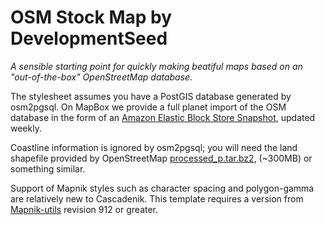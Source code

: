 # OSM Stock Map by DevelopmentSeed

*A sensible starting point for quickly making beatiful maps based on an 
"out-of-the-box" OpenStreetMap database.*

The stylesheet assumes you have a PostGIS database generated by osm2pgsql. On
MapBox we provide a full planet import of the OSM database in the form of an
[Amazon Elastic Block Store Snapshot](http://mapbox.com/data/osm-planet),
updated weekly.

Coastline information is ignored by osm2pgsql; you will need the land 
shapefile provided by OpenStreetMap 
[processed_p.tar.bz2](http://tile.openstreetmap.org/processed_p.tar.bz2), 
(~300MB) or something similar.

Support of Mapnik styles such as character spacing and polygon-gamma are
relatively new to Cascadenik. This template requires a version from 
[Mapnik-utils](http://code.google.com/p/mapnik-utils/) revision 912 or greater.
